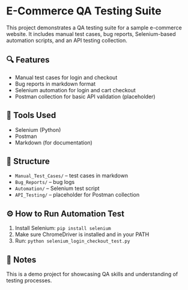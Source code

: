 # E-Commerce QA Testing Suite

This project demonstrates a QA testing suite for a sample e-commerce website. It includes manual test cases, bug reports, Selenium-based automation scripts, and an API testing collection.

## 🔍 Features
- Manual test cases for login and checkout
- Bug reports in markdown format
- Selenium automation for login and cart checkout
- Postman collection for basic API validation (placeholder)

## 🧪 Tools Used
- Selenium (Python)
- Postman
- Markdown (for documentation)

## 📁 Structure
- `Manual_Test_Cases/` – test cases in markdown
- `Bug_Reports/` – bug logs
- `Automation/` – Selenium test script
- `API_Testing/` – placeholder for Postman collection

## ⚙️ How to Run Automation Test
1. Install Selenium: `pip install selenium`
2. Make sure ChromeDriver is installed and in your PATH
3. Run: `python selenium_login_checkout_test.py`

## 📝 Notes
This is a demo project for showcasing QA skills and understanding of testing processes.
